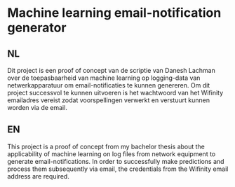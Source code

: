 

# Machine learning email-notification generator

## NL
Dit project is een proof of concept van de scriptie van Danesh Lachman over de toepasbaarheid van machine learning op logging-data van netwerkapparatuur om email-notificaties te kunnen genereren. Om dit project successvol te kunnen uitvoeren is het wachtwoord van het Wifinity emailadres vereist zodat voorspellingen verwerkt en verstuurt kunnen worden via de email.

## EN

This project is a proof of concept from my bachelor thesis about the applicability of machine learning on log files from network equipment to generate email-notifications. In order to successfully make predictions and process them subsequently via email, the credentials from the Wifinity email address are required.
